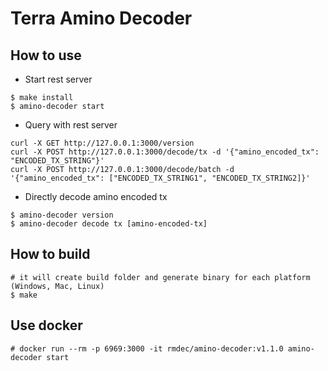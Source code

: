 # Terra Amino Decoder

## How to use

* Start rest server
```
$ make install
$ amino-decoder start
```
* Query with rest server
```
curl -X GET http://127.0.0.1:3000/version
curl -X POST http://127.0.0.1:3000/decode/tx -d '{"amino_encoded_tx": "ENCODED_TX_STRING"}'
curl -X POST http://127.0.0.1:3000/decode/batch -d '{"amino_encoded_tx": ["ENCODED_TX_STRING1", "ENCODED_TX_STRING2]}'
```

* Directly decode amino encoded tx
```
$ amino-decoder version
$ amino-decoder decode tx [amino-encoded-tx]
```

## How to build
```
# it will create build folder and generate binary for each platform (Windows, Mac, Linux)
$ make  
```

## Use docker
```
# docker run --rm -p 6969:3000 -it rmdec/amino-decoder:v1.1.0 amino-decoder start
```
